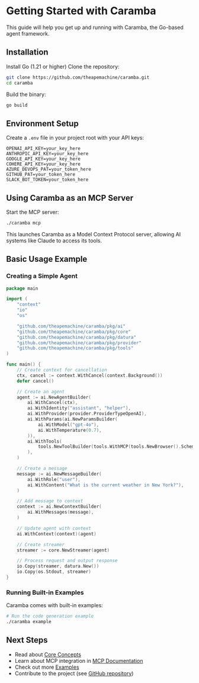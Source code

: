 # Getting Started with Caramba

This guide will help you get up and running with Caramba, the Go-based agent framework.

## Installation

Install Go (1.21 or higher)
Clone the repository:

```bash
git clone https://github.com/theapemachine/caramba.git
cd caramba
```

Build the binary:

```bash
go build
```

## Environment Setup

Create a `.env` file in your project root with your API keys:

```env
OPENAI_API_KEY=your_key_here
ANTHROPIC_API_KEY=your_key_here
GOOGLE_API_KEY=your_key_here
COHERE_API_KEY=your_key_here
AZURE_DEVOPS_PAT=your_token_here
GITHUB_PAT=your_token_here
SLACK_BOT_TOKEN=your_token_here
```

## Using Caramba as an MCP Server

Start the MCP server:

```bash
./caramba mcp
```

This launches Caramba as a Model Context Protocol server, allowing AI systems like Claude to access its tools.

## Basic Usage Example

### Creating a Simple Agent

```go
package main

import (
    "context"
    "io"
    "os"

    "github.com/theapemachine/caramba/pkg/ai"
    "github.com/theapemachine/caramba/pkg/core"
    "github.com/theapemachine/caramba/pkg/datura"
    "github.com/theapemachine/caramba/pkg/provider"
    "github.com/theapemachine/caramba/pkg/tools"
)

func main() {
    // Create context for cancellation
    ctx, cancel := context.WithCancel(context.Background())
    defer cancel()

    // Create an agent
    agent := ai.NewAgentBuilder(
        ai.WithCancel(ctx),
        ai.WithIdentity("assistant", "helper"),
        ai.WithProvider(provider.ProviderTypeOpenAI),
        ai.WithParams(ai.NewParamsBuilder(
            ai.WithModel("gpt-4o"),
            ai.WithTemperature(0.7),
        )),
        ai.WithTools(
            tools.NewToolBuilder(tools.WithMCP(tools.NewBrowser().Schema.ToMCP())),
        ),
    )

    // Create a message
    message := ai.NewMessageBuilder(
        ai.WithRole("user"),
        ai.WithContent("What is the current weather in New York?"),
    )

    // Add message to context
    context := ai.NewContextBuilder(
        ai.WithMessages(message),
    )

    // Update agent with context
    ai.WithContext(context)(agent)

    // Create streamer
    streamer := core.NewStreamer(agent)

    // Process request and output response
    io.Copy(streamer, datura.New())
    io.Copy(os.Stdout, streamer)
}
```

### Running Built-in Examples

Caramba comes with built-in examples:

```bash
# Run the code generation example
./caramba example
```

## Next Steps

- Read about [Core Concepts](core-concepts.md)
- Learn about MCP integration in [MCP Documentation](mcp.md)
- Check out more [Examples](examples.md)
- Contribute to the project (see [GitHub repository](https://github.com/theapemachine/caramba))
